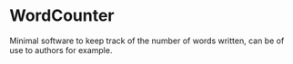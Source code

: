 # WordCounter
Minimal software to keep track of the number of words written, can be of use to authors for example.
